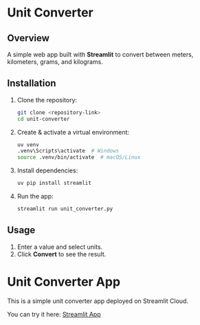 # Unit Converter

## Overview
A simple web app built with **Streamlit** to convert between meters, kilometers, grams, and kilograms.

## Installation
1. Clone the repository:
   ```sh
   git clone <repository-link>
   cd unit-converter
   ```
2. Create & activate a virtual environment:
   ```sh
   uv venv
   .venv\Scripts\activate  # Windows
   source .venv/bin/activate  # macOS/Linux
   ```
3. Install dependencies:
   ```sh
   uv pip install streamlit
   ```
4. Run the app:
   ```sh
   streamlit run unit_converter.py
   ```

## Usage
1. Enter a value and select units.
2. Click **Convert** to see the result.

 # Unit Converter App

This is a simple unit converter app deployed on Streamlit Cloud.

You can try it here: [Streamlit App](https://your-streamlit-app-url-here)


